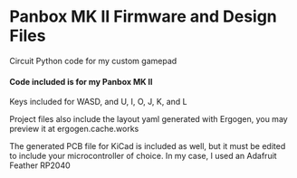 # Panbox MK II Firmware and Design Files
Circuit Python code for my custom gamepad

#### Code included is for my Panbox MK II
Keys included for WASD, and U, I, O, J, K, and L

Project files also include the layout yaml generated with Ergogen, you may preview it at ergogen.cache.works

The generated PCB file for KiCad is included as well, but it must be edited to include your microcontroller of choice. In my case, I used an Adafruit Feather RP2040
